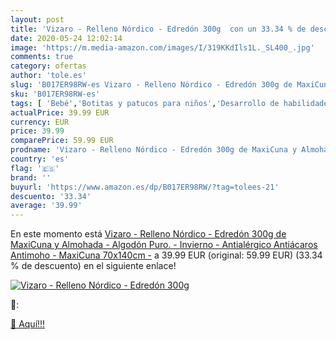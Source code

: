 ```yaml
---
layout: post
title: 'Vizaro - Relleno Nórdico - Edredón 300g  con un 33.34 % de descuento'
date: 2020-05-24 12:02:14
image: 'https://m.media-amazon.com/images/I/319KKdIls1L._SL400_.jpg'
comments: true
category: ofertas
author: 'tole.es'
slug: 'B017ER98RW-es Vizaro - Relleno Nórdico - Edredón 300g de MaxiCuna y...'
sku: 'B017ER98RW-es'
tags: [ 'Bebé','Botitas y patucos para niños','Desarrollo de habilidades motoras','Juguetes','Juguetes para Bebés y primera infancia','Juguetes para apilar y encajar','Juguetes y juegos','Lactancia y alimentación','Recipientes para comida','Zapatos','Zapatos para bebés','Zapatos para niños','Zapatos y complementos','maxicuna', ]
actualPrice: 39.99 EUR
currency: EUR
price: 39.99
comparePrice: 59.99 EUR
prodname: 'Vizaro - Relleno Nórdico - Edredón 300g de MaxiCuna y Almohada - Algodón Puro. - Invierno - Antialérgico  Antiácaros  Antimoho - MaxiCuna 70x140cm -'
country: 'es'
flag: '🇪🇸'
brand: ''
buyurl: 'https://www.amazon.es/dp/B017ER98RW/?tag=tolees-21'
descuento: '33.34'
average: '39.99'
---
```


En este momento está [Vizaro - Relleno Nórdico - Edredón 300g de MaxiCuna y Almohada - Algodón Puro. - Invierno - Antialérgico  Antiácaros  Antimoho - MaxiCuna 70x140cm -](https://www.amazon.es/dp/B017ER98RW/?tag=tolees-21) a 39.99 EUR (original: 59.99 EUR) (33.34 %  de descuento) en el siguiente enlace!

[![Vizaro - Relleno Nórdico - Edredón 300g ](https://m.media-amazon.com/images/I/319KKdIls1L._SL400_.jpg)](https://www.amazon.es/dp/B017ER98RW/?tag=tolees-21)

🔎:


[🛒 Aquí!!!](https://www.amazon.es/dp/B017ER98RW/?tag=tolees-21)
